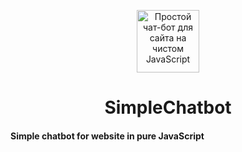 <p align="center">
  <a href="https://itchief.ru/javascript/chatbot-for-website">
    <img alt="Простой чат-бот для сайта на чистом JavaScript" src="https://github.com/itchief/SimpleChatbot/raw/main/itchief_logo.png" width="100">
  </a>
</p>
<h1 align="center">
  SimpleChatbot
</h1>

#### Simple chatbot for website in pure JavaScript

